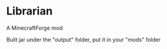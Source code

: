 # Librarian
A MinecraftForge mod

Built jar under the "output" folder, put it in your "mods" folder

